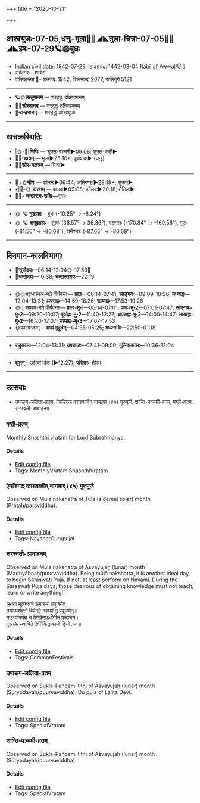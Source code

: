 +++
title = "2020-10-21"

+++
## आश्वयुजः-07-05,धनुः-मूला🌛🌌◢◣तुला-चित्रा-07-05🌌🌞◢◣इषः-07-29🪐🌞बुधः
- Indian civil date: 1942-07-29, Islamic: 1442-03-04 Rabīʿ alʾ Awwal/Ūlā
- संवत्सरः - शार्वरी
- वर्षसङ्ख्या 🌛- शकाब्दः 1942, विक्रमाब्दः 2077, कलियुगे 5121
___________________
- 🪐🌞**ऋतुमानम्** — शरदृतुः दक्षिणायनम्
- 🌌🌞**सौरमानम्** — शरदृतुः दक्षिणायनम्
- 🌛**चान्द्रमानम्** — शरदृतुः आश्वयुजः
___________________


## खचक्रस्थितिः
- |🌞-🌛|**तिथिः** — शुक्ल-पञ्चमी►09:08; शुक्ल-षष्ठी►  
- 🌌🌛**नक्षत्रम्** — मूला►25:10*; पूर्वाषाढा► (धनुः)  
- 🌌🌞**सौर-नक्षत्रम्** — चित्रा►  
___________________
- 🌛+🌞**योगः** — शोभनः►06:44; अतिगण्डः►28:19*; सुकर्म►  
- २|🌛-🌞|**करणम्** — बालवः►09:08; कौलवः►20:18; तैतिलः►  
- 🌌🌛- **चन्द्राष्टम-राशिः**—वृषभः  
___________________
- 🌞-🪐 **मूढग्रहाः** - बुधः (-10.25° → -8.24°)
- 🌞-🪐 **अमूढग्रहाः** - शुक्रः (36.57° → 36.36°), मङ्गलः (-170.84° → -169.56°), गुरुः (-81.56° → -80.68°), शनैश्चरः (-87.65° → -86.69°)
___________________


## दिनमान-कालविभागाः
- 🌅**सूर्योदयः**—06:14-12:04🌞️-17:53🌇  
- 🌛**चन्द्रोदयः**—10:38; **चन्द्रास्तमयः**—22:19  
___________________
- 🌞⚝भट्टभास्कर-मते वीर्यवन्तः— **प्रातः**—06:14-07:41; **साङ्गवः**—09:09-10:36; **मध्याह्नः**—12:04-13:31; **अपराह्णः**—14:59-16:26; **सायाह्नः**—17:53-19:26  
- 🌞⚝सायण-मते वीर्यवन्तः— **प्रातः-मु॰1**—06:14-07:01; **प्रातः-मु॰2**—07:01-07:47; **साङ्गवः-मु॰2**—09:20-10:07; **पूर्वाह्णः-मु॰2**—11:40-12:27; **अपराह्णः-मु॰2**—14:00-14:47; **सायाह्नः-मु॰2**—16:20-17:07; **सायाह्नः-मु॰3**—17:07-17:53  
- 🌞कालान्तरम्— **ब्राह्मं मुहूर्तम्**—04:35-05:25; **मध्यरात्रिः**—22:50-01:18  
___________________
- **राहुकालः**—12:04-13:31; **यमघण्टः**—07:41-09:09; **गुलिककालः**—10:36-12:04  
___________________
- **शूलम्**—उदीची दिक् (►12:27); **परिहारः**–क्षीरम्  
___________________

## उत्सवाः
- उपाङ्ग-ललिता-व्रतम्, ऐयडिगळ् काडवर्कोऩ् नायऩार् (४५) गुरुपूजै, शान्ति-पञ्चमी-व्रतम्, षष्ठी-व्रतम्, सरस्वती-आवाहनम्
### षष्ठी-व्रतम्

Monthly Shashthi vratam for Lord Subrahmanya.

#### Details
- [Edit config file](https://github.com/jyotisham/adyatithi/blob/master/devatA/kaumAra/description_only/SaSThI-vratam.toml)
- Tags: MonthlyVratam ShashthiVratam


### ऐयडिगळ् काडवर्कोऩ् नायऩार् (४५) गुरुपूजै

Observed on Mūlā nakshatra of Tulā (sidereal solar) month (Prātaḥ/paraviddha). 

#### Details
- [Edit config file](https://github.com/jyotisham/adyatithi/blob/master/mahApuruSha/nAyanAr/sidereal_solar_month/nakshatra/07/19/aiyaDigaL_kADavarkOn2_nAyan2Ar_%2845%29_gurupUjai.toml)
- Tags: NayanarGurupujai


### सरस्वती-आवाहनम्

Observed on Mūlā nakshatra of Āśvayujaḥ (lunar) month (Madhyāhnaḥ/puurvaviddha). Being mūlā nakshatra, it is another ideal day to begin Saraswati Puja. If not, at least perform on Navami. During the Saraswati Puja days, those desirous of obtaining knowledge must not teach, learn or write anything!

अथवा  मूलनक्षत्रे  समारभ्य  प्रपूजयेत्।  
तत्राप्यशक्तो  विप्रेन्द्रो  नवम्यां  तु  प्रपूजयेत्॥  
नाऽध्यापयेन्न  च  लिखेन्नाऽधीयीत  कदाचन।  
पुस्तके  स्थापिते  देवीं  विद्याकामो  द्विजोत्तमः॥



#### Details
- [Edit config file](https://github.com/jyotisham/adyatithi/blob/master/devatA/shakti/lunar_month/nakshatra/07/19/sarasvatI-AvAhanam.toml)
- Tags: CommonFestivals


### उपाङ्ग-ललिता-व्रतम्

Observed on Śukla-Pañcamī tithi of Āśvayujaḥ (lunar) month (Sūryodayaḥ/puurvaviddha). Do pūjā of Lalita Devi.

#### Details
- [Edit config file](https://github.com/jyotisham/adyatithi/blob/master/devatA/shakti/lunar_month/tithi/07/05/upAGga-lalitA-vratam.toml)
- Tags: SpecialVratam


### शान्ति-पञ्चमी-व्रतम्

Observed on Śukla-Pañcamī tithi of Āśvayujaḥ (lunar) month (Sūryodayaḥ/puurvaviddha). 

#### Details
- [Edit config file](https://github.com/jyotisham/adyatithi/blob/master/general/lunar_month/tithi/07/05/zAnti-paJcamI-vratam.toml)
- Tags: SpecialVratam


